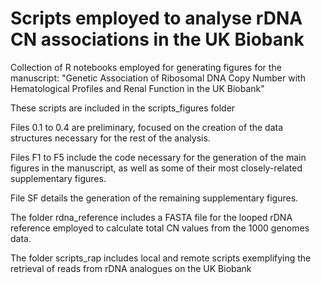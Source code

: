 # Scripts employed to analyse rDNA CN associations in the UK Biobank

Collection of R notebooks employed for generating figures for the manuscript:
"Genetic Association of Ribosomal DNA Copy Number with Hematological 
Profiles and Renal Function in the UK Biobank"

These scripts are included in the scripts_figures folder

Files 0.1 to 0.4 are preliminary, focused on the creation of the data 
structures necessary for the rest of the analysis.

Files F1 to F5 include the code necessary for the generation of the main
figures in the manuscript, as well as some of their most closely-related
supplementary figures.

File SF details the generation of the remaining supplementary figures.

The folder rdna_reference includes a FASTA file for the looped rDNA reference
employed to calculate total CN values from the 1000 genomes data.

The folder scripts_rap includes local and remote scripts exemplifying the
retrieval of reads from rDNA analogues on the UK Biobank
